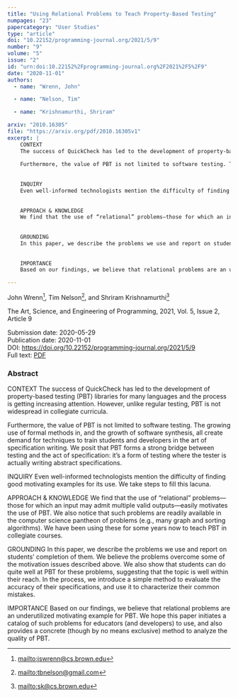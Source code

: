 ```yaml
---
title: "Using Relational Problems to Teach Property-Based Testing"
numpages: "23"
papercategory: "User Studies"
type: "article"
doi: "10.22152/programming-journal.org/2021/5/9"
number: "9"
volume: "5"
issue: "2"
id: "urn:doi:10.22152%2Fprogramming-journal.org%2F2021%2F5%2F9"
date: "2020-11-01"
authors: 
  - name: "Wrenn, John"

  - name: "Nelson, Tim"

  - name: "Krishnamurthi, Shriram"

arxiv: "2010.16305"
file: "https://arxiv.org/pdf/2010.16305v1"
excerpt: |
    CONTEXT
    The success of QuickCheck has led to the development of property-based testing (PBT) libraries for many languages and the process is getting increasing attention. However, unlike regular testing, PBT is not widespread in collegiate curricula.
    
    Furthermore, the value of PBT is not limited to software testing. The growing use of formal methods in, and the growth of software synthesis, all create demand for techniques to train students and developers in the art of specification writing. We posit that PBT forms a strong bridge between testing and the act of specification: it’s a form of testing where the tester is actually writing abstract specifications.
    
    
    INQUIRY
    Even well-informed technologists mention the difficulty of finding good motivating examples for its use. We take steps to fill this lacuna.
    
    
    APPROACH & KNOWLEDGE
    We find that the use of “relational” problems—those for which an input may admit multiple valid outputs—easily motivates the use of PBT. We also notice that such problems are readily available in the computer science pantheon of problems (e.g., many graph and sorting algorithms).  We have been using these for some years now to teach PBT in collegiate courses.
    
    
    GROUNDING
    In this paper, we describe the problems we use and report on students’ completion of them. We believe the problems overcome some of the motivation issues described above. We also show that students can do quite well at PBT for these problems, suggesting that the topic is well within their reach. In the process, we introduce a simple method to evaluate the accuracy of  their specifications, and use it to characterize their common mistakes.
    
    
    IMPORTANCE
    Based on our findings, we believe that relational problems are an underutilized motivating example for PBT. We hope this paper initiates a catalog of such problems for educators (and developers) to use, and also provides a concrete (though by no means exclusive) method to analyze the quality of PBT.

---
```

John Wrenn[^1], Tim Nelson[^2], and Shriram Krishnamurthi[^3]

The Art, Science, and Engineering of Programming, 2021, Vol. 5, Issue 2, Article 9

Submission date: 2020-05-29  
Publication date: 2020-11-01  
DOI: <https://doi.org/10.22152/programming-journal.org/2021/5/9>  
Full text: [PDF](https://arxiv.org/pdf/2010.16305v1)  


### Abstract
CONTEXT
The success of QuickCheck has led to the development of property-based testing (PBT) libraries for many languages and the process is getting increasing attention. However, unlike regular testing, PBT is not widespread in collegiate curricula.

Furthermore, the value of PBT is not limited to software testing. The growing use of formal methods in, and the growth of software synthesis, all create demand for techniques to train students and developers in the art of specification writing. We posit that PBT forms a strong bridge between testing and the act of specification: it’s a form of testing where the tester is actually writing abstract specifications.


INQUIRY
Even well-informed technologists mention the difficulty of finding good motivating examples for its use. We take steps to fill this lacuna.


APPROACH & KNOWLEDGE
We find that the use of “relational” problems—those for which an input may admit multiple valid outputs—easily motivates the use of PBT. We also notice that such problems are readily available in the computer science pantheon of problems (e.g., many graph and sorting algorithms).  We have been using these for some years now to teach PBT in collegiate courses.


GROUNDING
In this paper, we describe the problems we use and report on students’ completion of them. We believe the problems overcome some of the motivation issues described above. We also show that students can do quite well at PBT for these problems, suggesting that the topic is well within their reach. In the process, we introduce a simple method to evaluate the accuracy of  their specifications, and use it to characterize their common mistakes.


IMPORTANCE
Based on our findings, we believe that relational problems are an underutilized motivating example for PBT. We hope this paper initiates a catalog of such problems for educators (and developers) to use, and also provides a concrete (though by no means exclusive) method to analyze the quality of PBT.


[^1]: <mailto:jswrenn@cs.brown.edu>
[^2]: <mailto:tbnelson@gmail.com>
[^3]: <mailto:sk@cs.brown.edu>
